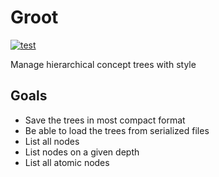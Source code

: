 # Groot
[![test](https://github.com/ChenchaoZhao/groot/actions/workflows/lint-test.yaml/badge.svg)](https://github.com/ChenchaoZhao/groot/actions/workflows/lint-test.yaml)

Manage hierarchical concept trees with style

## Goals
* Save the trees in most compact format
* Be able to load the trees from serialized files
* List all nodes
* List nodes on a given depth
* List all atomic nodes
